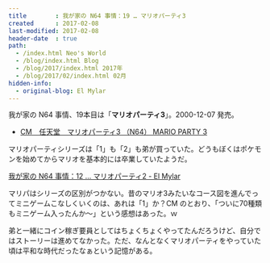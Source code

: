 ```yaml
---
title        : 我が家の N64 事情：19 … マリオパーティ3
created      : 2017-02-08
last-modified: 2017-02-08
header-date  : true
path:
  - /index.html Neo's World
  - /blog/index.html Blog
  - /blog/2017/index.html 2017年
  - /blog/2017/02/index.html 02月
hidden-info:
  - original-blog: El Mylar
---
```


我が家の N64 事情、19本目は「__マリオパーティ3__」。2000-12-07 発売。

- [CM　任天堂　マリオパーティ3 （N64） MARIO PARTY 3](https://youtube.com/watch?v=fhypT0zjoW0)

マリオパーティシリーズは「1」も「2」も弟が買っていた。どうもぼくはポケモンを始めてからマリオを基本的には卒業していたようだ。

[我が家の N64 事情：12 … マリオパーティ2 - El Mylar](http://neos21.hateblo.jp/entry/2017/02/01/201600)

マリパはシリーズの区別がつかない。昔のマリオ3みたいなコース図を進んでってミニゲームこなしくいくのは、あれは「1」か？CM のとおり、「ついに70種類もミニゲーム入ったんか〜」という感想はあった。ｗ

弟と一緒にコイン稼ぎ要員としてはちょくちょくやってたんだろうけど、自分ではストーリーは進めてなかった。ただ、なんとなくマリオパーティをやっていた頃は平和な時代だったなぁという記憶がある。
